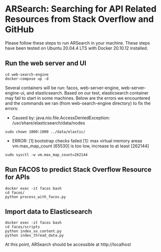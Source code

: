# ARSearch: Searching for API Related Resources from Stack Overflow and GitHub

Please follow these steps to run ARSearch in your machine. These steps have been tested on Ubuntu 20.04.4 LTS with Docker 20.10.12 installed.

## Run the web server and UI
```
cd web-search-engine
docker-compose up -d
```

Several containers will be run: facos, web-server-engine, web-server-engine-ui, and elasticsearch. Based on our test, elasticsearch container may fail to start in some machines. Below are the errors we encountered and the commands we ran (from web-search-engine directory) to fix the errors:
- Caused by: java.nio.file.AccessDeniedException: /usr/share/elasticsearch/data/nodes
```
sudo chown 1000:1000 ../data/elastic/
```
- ERROR: [1] bootstrap checks failed
[1]: max virtual memory areas vm.max_map_count [65530] is too low, increase to at least [262144]
```
sudo sysctl -w vm.max_map_count=262144
```

## Run FACOS to predict Stack Overflow Resource for APIs
```
docker exec -it facos bash
cd facos/
python process_with_facos.py
```

## Import data to Elasticsearch
```
docker exec -it facos bash
cd facos/scripts
python index_so_content.py
python index_thread_data.py
```

At this point, ARSearch should be accessible at http://localhost
